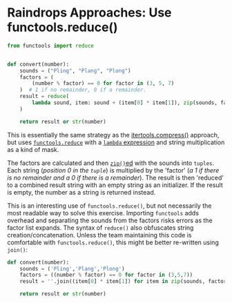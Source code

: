 # Raindrops Approaches: Use functools.reduce()

```python
from functools import reduce


def convert(number):
    sounds = ("Pling", "Plang", "Plong")
    factors = (
        (number % factor) == 0 for factor in (3, 5, 7)
    )  # 1 if no remainder, 0 if a remainder.
    result = reduce(
        lambda sound, item: sound + (item[0] * item[1]), zip(sounds, factors), ""
    )

    return result or str(number)
```

This is essentially the same strategy as the
[itertools.compress()][approach-itertools-compress] approach, but uses
[`functools.reduce`][functools-reduce] with a [`lambda` expression][lambda] and
string multiplication as a kind of mask.

The factors are calculated and then [`zip()`ed][zip] with the sounds into
`tuples`. Each string (_position 0 in the `tuple`_) is multiplied by the
'factor' (_a 1 if there is no remainder and a 0 if there is a remainder_). The
result is then 'reduced' to a combined result string with an empty string as an
initializer. If the result is empty, the number as a string is returned instead.

This is an interesting use of `functools.reduce()`, but not necessarily the most
readable way to solve this exercise. Importing `functools` adds overhead and
separating the sounds from the factors risks errors as the factor list expands.
The syntax of `reduce()` also obfuscates string creation/concatenation. Unless
the team maintaining this code is comfortable with `functools.reduce()`, this
might be better re-written using `join()`:

```python
def convert(number):
    sounds = ('Pling','Plang','Plong')
    factors = ((number % factor) == 0 for factor in (3,5,7))
    result = ''.join((item[0] * item[1]) for item in zip(sounds, factors))

    return result or str(number)
```

[lambda]: https://dbader.org/blog/python-lambda-functions
[functools-reduce]:
  https://docs.python.org/3/library/functools.html#functools.reduce
[approach-itertools-compress]:
  https://exercism.org/tracks/python/exercises/raindrops/approaches/itertools-compress
[zip]: https://docs.python.org/3/library/functions.html#zip
